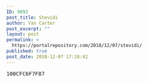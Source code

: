 ```yaml
---
ID: 9892
post_title: Stevidi
author: Yan Carter
post_excerpt: ""
layout: post
permalink: >
  https://portalrepository.com/2018/12/07/stevidi/
published: true
post_date: 2018-12-07 17:18:42
---
```

<pre>100CFC6F7F87</pre>